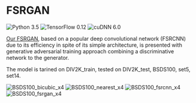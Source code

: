 # FSRGAN

![Python 3.5](https://img.shields.io/badge/python-3.5-green.svg?style=plastic)
![TensorFlow 0.12](https://img.shields.io/badge/tensorflow-0.12-green.svg?style=plastic)
![cuDNN 6.0](https://img.shields.io/badge/cudnn-6.0-green.svg?style=plas)

[Our FSRGAN](https://ieeexplore.ieee.org/abstract/document/8404829), based on a popular deep convolutional network (FSRCNN) due to its efficiency in spite of its simple architecture, is presented with generative adversarial training approach combining a discriminative network to the generator.

The model is tarined on DIV2K_train, tested on DIV2K_test, BSDS100, set5, set14.

![BSDS100_bicubic_x4](https://user-images.githubusercontent.com/26327810/226855279-9e3d1264-5093-42b9-954c-27a3f69535e2.png)
![BSDS100_nearest_x4](https://user-images.githubusercontent.com/26327810/226855352-2c706c65-de93-4ae2-90f8-7c8be72ef3b2.png)
![BSDS100_fsrcnn_x4](https://user-images.githubusercontent.com/26327810/226855299-e8690485-6d6c-4654-b371-f9bdae450e12.png)
![BSDS100_fsrgan_x4](https://user-images.githubusercontent.com/26327810/226855328-cbf812a4-5dfe-490e-af07-7a9de69c8d77.png)
